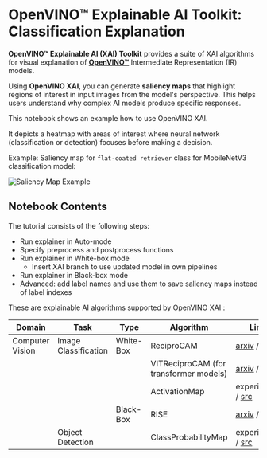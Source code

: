 # OpenVINO™ Explainable AI Toolkit: Classification Explanation

**OpenVINO™ Explainable AI (XAI) Toolkit** provides a suite of XAI algorithms for visual explanation of
[**OpenVINO™**](https://github.com/openvinotoolkit/openvino) Intermediate Representation (IR) models.

Using **OpenVINO XAI**, you can generate **saliency maps** that highlight regions of interest in input images from the model's perspective. This helps users understand why complex AI models produce specific responses.

This notebook shows an example how to use OpenVINO XAI.

It depicts a heatmap with areas of interest where neural network (classification or detection) focuses before making a decision.

Example: Saliency map for `flat-coated retriever` class for MobileNetV3 classification model:

![Saliency Map Example](https://github.com/user-attachments/assets/5557d79d-2e9a-4784-aa17-fea2931a1435)

## Notebook Contents

The tutorial consists of the following steps:

- Run explainer in Auto-mode
- Specify preprocess and postprocess functions
- Run explainer in White-box mode
  - Insert XAI branch to use updated model in own pipelines
- Run explainer in Black-box mode
- Advanced: add label names and use them to save saliency maps instead of label indexes

These are explainable AI algorithms supported by OpenVINO XAI :

| Domain          | Task                 | Type      | Algorithm           | Links |
|-----------------|----------------------|-----------|---------------------|-------|
| Computer Vision | Image Classification | White-Box | ReciproCAM          | [arxiv](https://arxiv.org/abs/2209.14074) / [src](https://github.com/openvinotoolkit/openvino_xai/blob/releases/1.0.0/openvino_xai/methods/white_box/recipro_cam.py) |
|                 |                      |           | VITReciproCAM  (for transformer models)     | [arxiv](https://arxiv.org/abs/2310.02588) / [src](https://github.com/openvinotoolkit/openvino_xai/blob/releases/1.0.0/openvino_xai/methods/white_box/recipro_cam.py) |
|                 |                      |           | ActivationMap       | experimental / [src](https://github.com/openvinotoolkit/openvino_xai/blob/releases/1.0.0/openvino_xai/methods/white_box/activation_map.py) |
|                   |                    | Black-Box | RISE                | [arxiv](https://arxiv.org/abs/1806.07421v3) / [src](https://github.com/openvinotoolkit/openvino_xai/blob/releases/1.0.0/openvino_xai/methods/black_box/rise.py) |
|                 | Object Detection     |           | ClassProbabilityMap | experimental / [src](https://github.com/openvinotoolkit/openvino_xai/blob/releases/1.0.0/openvino_xai/methods/white_box/det_class_probability_map.py) |
